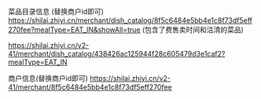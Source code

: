 <!--
 * @Author: your name
 * @Date: 2021-04-09 11:50:09
 * @LastEditTime: 2021-09-13 12:00:25
 * @LastEditors: sunj
 * @Description: In User Settings Edit
 * @FilePath: /dish_crawler/时来/README.md
-->




菜品目录信息 (替换商户id即可)
https://shilai.zhiyi.cn/merchant/dish_catalog/8f5c6484e5bb4e1c8f73df5eff270fee?mealType=EAT_IN&showAll=true (包含了费售卖时间和沽清的菜品)


https://shilai.zhiyi.cn/v2-41/merchant/dish_catalog/438426ac125944f28c605479d3e1caf2?mealType=EAT_IN

商户信息(替换商户id即可)
https://shilai.zhiyi.cn/v2-41/merchant/8f5c6484e5bb4e1c8f73df5eff270fee